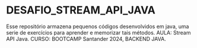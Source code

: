 # DESAFIO_STREAM_API_JAVA
Esse repositório armazena pequenos códigos desenvolvidos em java, uma serie de exercícios para aprender e memorizar tais métodos.   AULA: Stream API Java. CURSO: BOOTCAMP  Santander 2024,  BACKEND JAVA.
